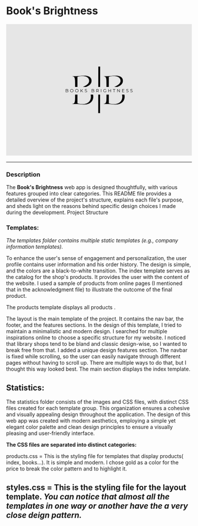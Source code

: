 # Book's Brightness
<p align="center">
  <img src="/Library%20Corner.png" alt="alt text">
</p>

---
### Description
The **Book's Brightness** web app is designed thoughtfully, with various features grouped into clear categories. This README file provides a detailed overview of the project's structure, explains each file's purpose, and sheds light on the reasons behind specific design choices I made during the development.
Project Structure
### Templates:

*The templates folder contains multiple static templates (e.g., company information templates).*

To enhance the user's sense of engagement and personalization, the user profile contains user information and his order history. The design is simple, and the colors are a black-to-white transition.
The index template serves as the catalog for the shop's products. It provides the user with the content of the website. I used a sample of products from online pages (I mentioned that in the acknowledgment file) to illustrate the outcome of the final product.


The products template displays all products . 

The layout is the main template of the project. It contains the nav bar, the footer, and the features sections. In the design of this template, I tried to maintain a minimalistic and modern design. I searched for multiple inspirations online to choose a specific structure for my website. I noticed that library shops tend to be bland and classic design-wise, so I wanted to break free from that.
 I added a unique design features section. The navbar is fixed while scrolling, so the user can easily navigate through different pages without having to scroll up. There are multiple ways to do that, but I thought this way looked best. 
 The main section displays the index template. 

## Statistics:

The statistics folder consists of the images and CSS files, with distinct CSS files created for each template group. This organization ensures a cohesive and visually appealing design throughout the application. The design of this web app was created with modern aesthetics, employing a simple yet elegant color palette and clean design principles to ensure a visually pleasing and user-friendly interface.

**The CSS files are separated into distinct categories:**

products.css = This is the styling file for templates that display products( index, books...). It is simple and modern. I chose gold as a color for the price to break the color pattern and to highlight it.

styles.css = This is the styling file for the layout template.
 *You can notice that almost all the templates in one way or another have the a very close deign pattern.*
 ---
